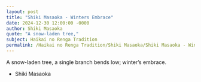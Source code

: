```yaml
---
layout: post
title: "Shiki Masaoka - Winters Embrace"
date: 2024-12-30 12:00:00 -0000
author: Shiki Masaoka
quote: "A snow-laden tree,"
subject: Haikai no Renga Tradition
permalink: /Haikai no Renga Tradition/Shiki Masaoka/Shiki Masaoka - Winters Embrace
---
```


A snow-laden tree,
a single branch bends low;
winter’s embrace.

- Shiki Masaoka
